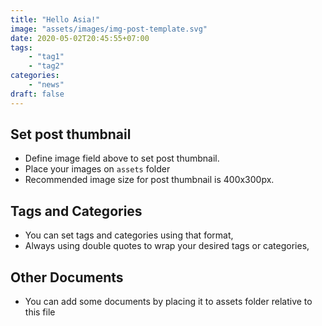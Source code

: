 ```yaml
---
title: "Hello Asia!"
image: "assets/images/img-post-template.svg"
date: 2020-05-02T20:45:55+07:00
tags: 
    - "tag1"
    - "tag2"
categories:
    - "news"
draft: false
---
```


## Set post thumbnail

- Define image field above to set post thumbnail. 
- Place your images on `assets` folder
- Recommended image size for post thumbnail is 400x300px.

## Tags and Categories

- You can set tags and categories using that format,
- Always using double quotes to wrap your desired tags or categories,

## Other Documents

- You can add some documents by placing it to assets folder relative to this file
